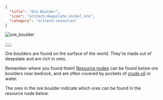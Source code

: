 ```json
{
  "title": "Ore Boulder",
  "icon": "oritech:deepslate_nickel_ore",
  "category": "oritech:resources"
}
```

![ore_boulder](oritech:textures/book/ore_boulder.png,fit)

;;;;;

Ore boulders are found on the surface of the world. They're made out of deepslate and are rich in ores.

Remember where you found them! [Resource nodes](^oritech:resources/resource_node) can be found below ore boulders near bedrock, and are often covered by pockets of [crude oil](^oritech:resources/crude_oil) or water.

The ores in the ore boulder indicate which ores can be found in the resource node below.